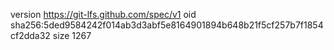 version https://git-lfs.github.com/spec/v1
oid sha256:5ded9584242f014ab3d3abf5e8164901894b648b21f5cf257b7f1854cf2dda32
size 1267
